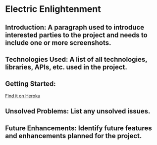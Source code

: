 # Electric Enlightenment

## Introduction: A paragraph used to introduce interested parties to the project and needs to include one or more screenshots.

## Technologies Used: A list of all technologies, libraries, APIs, etc. used in the project.

## Getting Started: 

[Find it on Heroku](https://electric-sage.herokuapp.com/)

## Unsolved Problems: List any unsolved issues.

## Future Enhancements: Identify future features and enhancements planned for the project.

